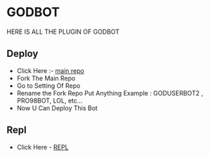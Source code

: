 # GODBOT
HERE IS ALL THE PLUGIN OF GODBOT

## Deploy 
- Click Here :- [main repo](https://github.com/Godfatherakkii/Godfather_Userbot)
- Fork The Main Repo 
- Go to Setting Of Repo 
- Rename the Fork Repo Put Anything Example : GODUSERBOT2 , PRO98BOT, LOL, etc...
- Now U Can Deploy This Bot

## Repl
- Click Here - [REPL]()

